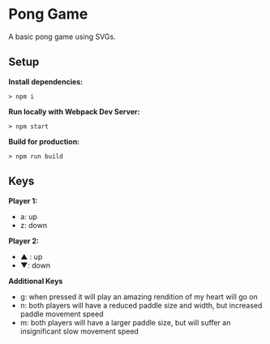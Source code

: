 # Pong Game

A basic pong game using SVGs.

## Setup

**Install dependencies:**

`> npm i`

**Run locally with Webpack Dev Server:**

`> npm start`

**Build for production:**

`> npm run build`

## Keys

**Player 1:**
* a: up
* z: down

**Player 2:**
* ▲ : up
* ▼: down

**Additional Keys**
* g: when pressed it will play an amazing rendition of my heart will go on
* n: both players will have a reduced paddle size and width, but increased paddle movement speed
* m: both players will have a larger paddle size, but will suffer an insignificant slow movement speed
